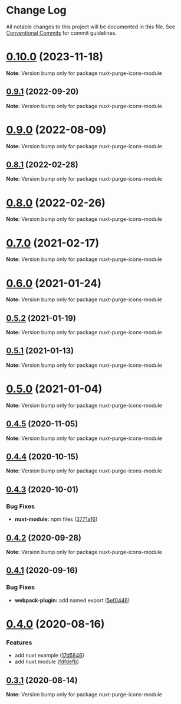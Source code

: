 # Change Log

All notable changes to this project will be documented in this file.
See [Conventional Commits](https://conventionalcommits.org) for commit guidelines.

# [0.10.0](https://github.com/antfu/purge-icons/compare/v0.9.2...v0.10.0) (2023-11-18)

**Note:** Version bump only for package nuxt-purge-icons-module





## [0.9.1](https://github.com/antfu/purge-icons/compare/v0.9.0...v0.9.1) (2022-09-20)

**Note:** Version bump only for package nuxt-purge-icons-module





# [0.9.0](https://github.com/antfu/purge-icons/compare/v0.8.2...v0.9.0) (2022-08-09)

**Note:** Version bump only for package nuxt-purge-icons-module





## [0.8.1](https://github.com/antfu/purge-icons/compare/v0.8.0...v0.8.1) (2022-02-28)

**Note:** Version bump only for package nuxt-purge-icons-module





# [0.8.0](https://github.com/antfu/purge-icons/compare/v0.7.0...v0.8.0) (2022-02-26)

**Note:** Version bump only for package nuxt-purge-icons-module





# [0.7.0](https://github.com/antfu/purge-icons/compare/v0.6.0...v0.7.0) (2021-02-17)

**Note:** Version bump only for package nuxt-purge-icons-module





# [0.6.0](https://github.com/antfu/purge-icons/compare/v0.5.2...v0.6.0) (2021-01-24)

**Note:** Version bump only for package nuxt-purge-icons-module





## [0.5.2](https://github.com/antfu/purge-icons/compare/v0.5.1...v0.5.2) (2021-01-19)

**Note:** Version bump only for package nuxt-purge-icons-module





## [0.5.1](https://github.com/antfu/purge-icons/compare/v0.5.0...v0.5.1) (2021-01-13)

**Note:** Version bump only for package nuxt-purge-icons-module





# [0.5.0](https://github.com/antfu/purge-icons/compare/v0.4.5...v0.5.0) (2021-01-04)

**Note:** Version bump only for package nuxt-purge-icons-module





## [0.4.5](https://github.com/antfu/purge-icons/compare/v0.4.4...v0.4.5) (2020-11-05)

**Note:** Version bump only for package nuxt-purge-icons-module





## [0.4.4](https://github.com/antfu/purge-icons/compare/v0.4.3...v0.4.4) (2020-10-15)

**Note:** Version bump only for package nuxt-purge-icons-module





## [0.4.3](https://github.com/antfu/purge-icons/compare/v0.4.2...v0.4.3) (2020-10-01)


### Bug Fixes

* **nuxt-module:** npm files ([3771a16](https://github.com/antfu/purge-icons/commit/3771a166bcaad40f9e90bbc8b0b0ec8f8bda7b54))





## [0.4.2](https://github.com/antfu/purge-icons/compare/v0.4.1...v0.4.2) (2020-09-28)

**Note:** Version bump only for package nuxt-purge-icons-module





## [0.4.1](https://github.com/antfu/purge-icons/compare/v0.4.0...v0.4.1) (2020-09-16)


### Bug Fixes

* **webpack-plugin:** add named export ([5ef0446](https://github.com/antfu/purge-icons/commit/5ef044644f82456c41679388e117e00f70dffcc4))





# [0.4.0](https://github.com/antfu/purge-icons/compare/v0.3.1...v0.4.0) (2020-08-16)


### Features

* add nuxt example ([17d5846](https://github.com/antfu/purge-icons/commit/17d58468d59ca6a4a269aec6395f38efd1bc8469))
* add nuxt module ([fdfdefb](https://github.com/antfu/purge-icons/commit/fdfdefbfb3e846dae818dbe45715bccb40cfc10e))





## [0.3.1](https://github.com/antfu/purge-icons/compare/v0.3.0...v0.3.1) (2020-08-14)

**Note:** Version bump only for package nuxt-purge-icons-module
